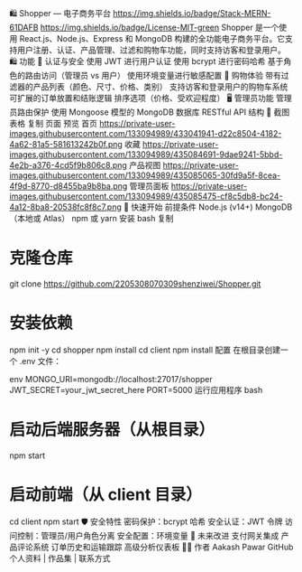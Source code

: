 🛍️ Shopper — 电子商务平台
https://img.shields.io/badge/Stack-MERN-61DAFB
https://img.shields.io/badge/License-MIT-green
Shopper 是一个使用 React.js、Node.js、Express 和 MongoDB 构建的全功能电子商务平台。它支持用户注册、认证、产品管理、过滤和购物车功能，同时支持访客和登录用户。
🛍️ 功能
🔐 认证与安全
使用 JWT 进行用户认证
使用 bcrypt 进行密码哈希
基于角色的路由访问（管理员 vs 用户）
使用环境变量进行敏感配置
🛒 购物体验
带有过滤器的产品列表（颜色、尺寸、价格、类别）
支持访客和登录用户的购物车系统
可扩展的订单放置和结账逻辑
排序选项（价格、受欢迎程度）
🖥️ 管理员功能
管理员路由保护
使用 Mongoose 模型的 MongoDB 数据库
RESTful API 结构
📸 截图
表格
复制
页面	预览
首页	https://private-user-images.githubusercontent.com/133094989/433041941-d22c8504-4182-4a62-81a5-581613242b0f.png
收藏	https://private-user-images.githubusercontent.com/133094989/435084691-9dae9241-5bbd-4e2b-a376-4cd5f9b806c8.png
产品视图	https://private-user-images.githubusercontent.com/133094989/435085065-30fd9a5f-8cea-4f9d-8770-d8455ba9b8ba.png
管理员面板	https://private-user-images.githubusercontent.com/133094989/435085475-cf8c5db8-bc24-4a12-8ba8-20538fc8f8c7.png
🚀 快速开始
前提条件
Node.js (v14+)
MongoDB（本地或 Atlas）
npm 或 yarn
安装
bash
复制
# 克隆仓库
git clone https://github.com/2205308070309shenziwei/Shopper.git

# 安装依赖
npm init -y
cd shopper
npm install
cd client
npm install
配置
在根目录创建一个 .env 文件：

env
MONGO_URI=mongodb://localhost:27017/shopper
JWT_SECRET=your_jwt_secret_here
PORT=5000
运行应用程序
bash
# 启动后端服务器（从根目录）
npm start

# 启动前端（从 client 目录）
cd client
npm start
🛡️ 安全特性
密码保护：bcrypt 哈希
安全认证：JWT 令牌
访问控制：管理员/用户角色分离
安全配置：环境变量
📌 未来改进
支付网关集成
产品评论系统
订单历史和运输跟踪
高级分析仪表板
👨‍💻 作者
Aakash Pawar
GitHub 个人资料 | 作品集 | 联系方式